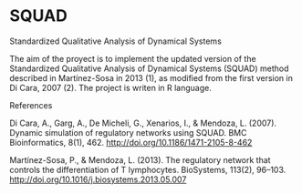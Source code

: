 # SQUAD
Standardized Qualitative Analysis of Dynamical Systems 

The aim of the proyect is to implement the updated version of the Standardized Qualitative Analysis of Dynamical Systems (SQUAD) method described in Martínez-Sosa in 2013 (1), as modified from the first version in Di Cara, 2007 (2). The project is writen in R language.





References

Di Cara, A., Garg, A., De Micheli, G., Xenarios, I., & Mendoza, L. (2007). Dynamic simulation of regulatory networks using SQUAD. BMC Bioinformatics, 8(1), 462. http://doi.org/10.1186/1471-2105-8-462

Martínez-Sosa, P., & Mendoza, L. (2013). The regulatory network that controls the differentiation of T lymphocytes. BioSystems, 113(2), 96–103. http://doi.org/10.1016/j.biosystems.2013.05.007
